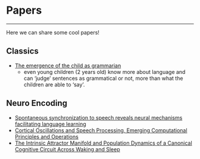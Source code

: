 # Papers

---

Here we can share some cool papers!

## Classics
- [The emergence of the child as grammarian](https://www.sas.upenn.edu/~gleitman/papers/Gleitman,%20Gleitman%20&%20Shipley%201973_The%20emergence%20of%20the%20child%20as%20a%20grammarian.pdf)
	- even young children
(2 years old) know more about language and can ‘judge’ sentences as grammatical or not,
more than what the children are able to ‘say’.

## Neuro Encoding
- [Spontaneous synchronization to speech reveals neural mechanisms facilitating language learning](https://www.nature.com/articles/s41593-019-0353-z)
- [Cortical Oscillations and Speech Processing, Emerging Computational Principles and Operations](https://www.nature.com/articles/nn.3063)
- [The Intrinsic Attractor Manifold and Population Dynamics of a Canonical Cognitive Circuit Across Waking and Sleep](https://www.nature.com/articles/s41593-019-0460-x)
